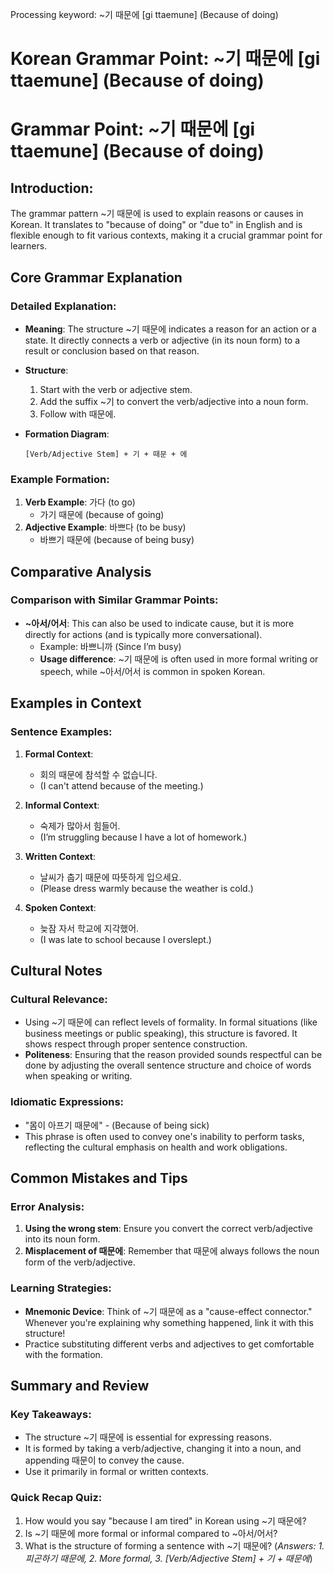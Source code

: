 Processing keyword: ~기 때문에 [gi ttaemune] (Because of doing)
# Korean Grammar Point: ~기 때문에 [gi ttaemune] (Because of doing)
# Grammar Point: ~기 때문에 [gi ttaemune] (Because of doing)
## Introduction:
The grammar pattern ~기 때문에 is used to explain reasons or causes in Korean. It translates to "because of doing" or "due to" in English and is flexible enough to fit various contexts, making it a crucial grammar point for learners.
## Core Grammar Explanation
### Detailed Explanation:
- **Meaning**: The structure ~기 때문에 indicates a reason for an action or a state. It directly connects a verb or adjective (in its noun form) to a result or conclusion based on that reason.
  
- **Structure**: 
  1. Start with the verb or adjective stem.
  2. Add the suffix ~기 to convert the verb/adjective into a noun form.
  3. Follow with 때문에.
- **Formation Diagram**:
  ```
  [Verb/Adjective Stem] + 기 + 때문 + 에
  ```
### Example Formation:
1. **Verb Example**: 가다 (to go)
   - 가기 때문에 (because of going)
2. **Adjective Example**: 바쁘다 (to be busy)
   - 바쁘기 때문에 (because of being busy)
## Comparative Analysis
### Comparison with Similar Grammar Points:
- **~아서/어서**: This can also be used to indicate cause, but it is more directly for actions (and is typically more conversational).
  - Example: 바쁘니까 (Since I’m busy)
  - **Usage difference**: ~기 때문에 is often used in more formal writing or speech, while ~아서/어서 is common in spoken Korean.
## Examples in Context
### Sentence Examples:
1. **Formal Context**:
   - 회의 때문에 참석할 수 없습니다.
   - (I can't attend because of the meeting.)
   
2. **Informal Context**:
   - 숙제가 많아서 힘들어.
   - (I’m struggling because I have a lot of homework.)
3. **Written Context**:
   - 날씨가 춥기 때문에 따뜻하게 입으세요.
   - (Please dress warmly because the weather is cold.)
4. **Spoken Context**:
   - 늦잠 자서 학교에 지각했어.
   - (I was late to school because I overslept.)
## Cultural Notes
### Cultural Relevance:
- Using ~기 때문에 can reflect levels of formality. In formal situations (like business meetings or public speaking), this structure is favored. It shows respect through proper sentence construction.
- **Politeness**: Ensuring that the reason provided sounds respectful can be done by adjusting the overall sentence structure and choice of words when speaking or writing.
### Idiomatic Expressions:
- "몸이 아프기 때문에" - (Because of being sick)
- This phrase is often used to convey one's inability to perform tasks, reflecting the cultural emphasis on health and work obligations.
## Common Mistakes and Tips
### Error Analysis:
1. **Using the wrong stem**: Ensure you convert the correct verb/adjective into its noun form.
2. **Misplacement of 때문에**: Remember that 때문에 always follows the noun form of the verb/adjective.
### Learning Strategies:
- **Mnemonic Device**: Think of ~기 때문에 as a "cause-effect connector." Whenever you're explaining why something happened, link it with this structure!
- Practice substituting different verbs and adjectives to get comfortable with the formation.
## Summary and Review
### Key Takeaways:
- The structure ~기 때문에 is essential for expressing reasons.
- It is formed by taking a verb/adjective, changing it into a noun, and appending 때문이 to convey the cause.
- Use it primarily in formal or written contexts.
### Quick Recap Quiz:
1. How would you say "because I am tired" in Korean using ~기 때문에?
2. Is ~기 때문에 more formal or informal compared to ~아서/어서?
3. What is the structure of forming a sentence with ~기 때문에? 
(*Answers: 1. 피곤하기 때문에, 2. More formal, 3. [Verb/Adjective Stem] + 기 + 때문에*)
